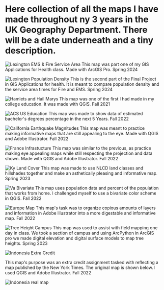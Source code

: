 # Here collection of all the maps I have made throughout ny 3 years in the UK Geography Department. There will be a date underneath and a tiny description.


![Lexington EMS & Fire Service Area](./Maps/Service%20Area.jpg)
This map was part one of my GIS Applications for Health class. Made with ArcGIS Pro. Spring 2024


![Lexington Population Density](./Maps/Pop.jpg)
This is the second part of the Final Project in GIS Applications for health. It is meant to compare population density and the service area times for Fire and EMS. Spring 2024


![Hamlets and Hail Marys](./Maps/Mapping4%20-%20Geo109.png)
This map was one of the first I had made in my college education. It was made with QGIS. Fall 2021


![ACS US Education](./Maps/ACS%20US%20EDUCATION-01.png)
This map was made to show data of estimated bachelor's degrees percentage in the next 5 Years. Fall 2022


![California Earthquake Magnitudes](./Maps/CaliforniaEarthquakes%20-%20Geo305.png)
This map was meant to practice making informative maps that are still appealing to the eye. Made with QGIS and Adobe Illustrator. Fall 2022


![France Infrastucture](./Maps/FranceInfrastructure%20%20-%20Geo305.png)
This map was similar to the previous, as practice making eye appealing maps while still respecting the projection and data shown. Made with QGIS and Adobe Illustrator. Fall 2022


![Ky Land Cover](./Maps/KyLandcover.jpg)
This map was made to use NLCD land classes and hillshades together and make an asthetically pleasing and informative map. Spring 2023


![Va Bivariate](./Maps/Lab3-01.png)
This map uses population data and percent of the population that works from home. I challenged myself to use a bivariate color scheme in QGIS. Fall 2022


![Europe Map](./Maps/Lab1-BrianMetz(FIN)(1).png)
This map's task was to organize copious amounts of layers and information in Adobe Illustrator into a more digestable and informative map. Fall 2022


![Tree Height Campus](./Maps/TreeHeight.jpg)
This map was used to assist with field mapping one day in class. We took a section of campus and using ArcPython in ArcGIS pro we made digital elevation and digital surface models to map tree heights. Spring 2023

![Indonesia Extra Credit](./Maps/Indonesia-Extra-Credit.png)

This map's purpose was an extra credit assignment tasked with reflecting a map published by the New York Times. The original map is shown below. I used QGIS and Adobe Illustrator. Fall 2022

![Indonesia real map](./Maps/zoom-430.jpg)
